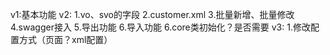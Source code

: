 v1:基本功能
v2:
    1.vo、svo的字段
    2.customer.xml
    3.批量新增、批量修改
    4.swagger接入
    5.导出功能
    6.导入功能
    6.core类初始化？是否需要
v3:
    1.修改配置方式（页面？xml配置）
